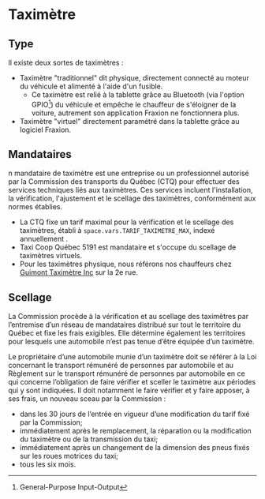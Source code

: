# Taximètre

## Type

Il existe deux sortes de taximètres :

* Taximètre "traditionnel" dit physique, directement connecté au moteur du véhicule et alimenté à l'aide d'un fusible.
  * Ce taximètre est relié à la tablette grâce au Bluetooth (via l'option GPIO[^1]) du véhicule et empêche le chauffeur de s'éloigner de la voiture, autrement son application Fraxion ne fonctionnera plus.
* Taximètre "virtuel" directement paramétré dans la tablette grâce au logiciel Fraxion.

## Mandataires

n mandataire de taximètre est une entreprise ou un professionnel autorisé par la Commission des transports du Québec (CTQ) pour effectuer des services techniques liés aux taximètres. Ces services incluent l'installation, la vérification, l'ajustement et le scellage des taximètres, conformément aux normes établies.

* La CTQ fixe un tarif maximal pour la vérification et le scellage des taximètres, établi à <code class="expression">space.vars.TARIF_TAXIMETRE_MAX</code>, indexé annuellement .
* Taxi Coop Québec 5191 est mandataire et s'occupe du scellage de taximètres virtuels.
* Pour les taximètres physique, nous référons nos chauffeurs chez [Guimont Taximètre Inc](https://www.google.com/maps/place/Guimont+Taxim%C3%A8tre+Inc/@46.8225233,-71.2245713,17z/data=!3m1!4b1!4m6!3m5!1s0x4cb8960ded9f485d:0x1b0a4385658e65!8m2!3d46.8225233!4d-71.2219964!16s%2Fg%2F1tdmv6ts!5m1!1e1?entry=ttu\&g_ep=EgoyMDI1MDUyOC4wIKXMDSoASAFQAw%3D%3D) sur la 2e rue.

## Scellage

La Commission procède à la vérification et au scellage des taximètres par l’entremise d’un réseau de mandataires distribué sur tout le territoire du Québec et fixe les frais exigibles. Elle détermine également les territoires pour lesquels une automobile n’est pas tenue d’être équipée d’un taximètre.

Le propriétaire d’une automobile munie d’un taximètre doit se référer à la Loi concernant le transport rémunéré de personnes par automobile et au Règlement sur le transport rémunéré de personnes par automobile en ce qui concerne l’obligation de faire vérifier et sceller le taximètre aux périodes qui y sont indiquées. Il doit notamment le faire vérifier et y faire apposer, à ses frais, un nouveau sceau par la Commission :

* ­dans les 30 jours de l’entrée en vigueur d’une modification du tarif fixé par la Commission;
* ­immédiatement après le remplacement, la réparation ou la modification du taximètre ou de la transmission du taxi;
* ­immédiatement après un changement de la dimension des pneus fixés sur les roues motrices du taxi;
* ­tous les six mois.

[^1]: General-Purpose Input-Output
